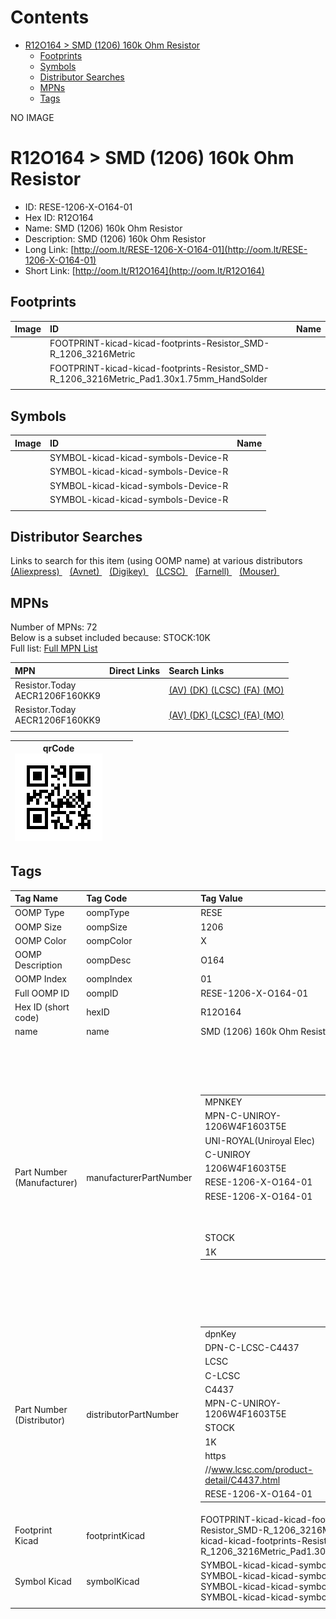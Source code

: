 



Contents
========

* [R12O164 > SMD (1206) 160k Ohm Resistor](#r12o164--smd-1206-160k-ohm-resistor)
	* [Footprints](#footprints)
	* [Symbols](#symbols)
	* [Distributor Searches](#distributor-searches)
	* [MPNs](#mpns)
	* [Tags](#tags)
  
NO IMAGE  
# R12O164 > SMD (1206) 160k Ohm Resistor

- ID: RESE-1206-X-O164-01
- Hex ID: R12O164
- Name: SMD (1206) 160k Ohm Resistor
- Description: SMD (1206) 160k Ohm Resistor
- Long Link: [http://oom.lt/RESE-1206-X-O164-01](http://oom.lt/RESE-1206-X-O164-01)
- Short Link: [http://oom.lt/R12O164](http://oom.lt/R12O164)

## Footprints
  

|Image|ID|Name|
| :--- | :--- | :--- |
||FOOTPRINT-kicad-kicad-footprints-Resistor_SMD-R_1206_3216Metric||
||FOOTPRINT-kicad-kicad-footprints-Resistor_SMD-R_1206_3216Metric_Pad1.30x1.75mm_HandSolder||
||||

## Symbols
  

|Image|ID|Name|
| :--- | :--- | :--- |
|![]()|SYMBOL-kicad-kicad-symbols-Device-R||
|![]()|SYMBOL-kicad-kicad-symbols-Device-R||
|![]()|SYMBOL-kicad-kicad-symbols-Device-R||
|![]()|SYMBOL-kicad-kicad-symbols-Device-R||
||||

## Distributor Searches
  
Links to search for this item (using OOMP name) at various distributors  
[(Aliexpress) ](https://www.aliexpress.com/wholesale?SearchText=1117SMD+1206+160k+Ohm+Resistor)&nbsp;&nbsp;&nbsp;[(Avnet) ](https://www.avnet.com/shop/us/search/SMD+1206+160k+Ohm+Resistor)&nbsp;&nbsp;&nbsp;[(Digikey) ](https://www.digikey.co.uk/en/products/result?s=SMD+1206+160k+Ohm+Resistor)&nbsp;&nbsp;&nbsp;[(LCSC) ](https://www.lcsc.com/search?q=SMD+1206+160k+Ohm+Resistor)&nbsp;&nbsp;&nbsp;[(Farnell) ](https://uk.farnell.com/search?st=SMD+1206+160k+Ohm+Resistor)&nbsp;&nbsp;&nbsp;[(Mouser) ](https://www.mouser.com/c/?q=SMD+1206+160k+Ohm+Resistor)&nbsp;&nbsp;&nbsp;
## MPNs
  
Number of MPNs: 72<br>Below is a subset included because: STOCK:10K <br>Full list: [Full MPN List](MPNLIST.md)  

|MPN|Direct Links|Search Links|
| :--- | :--- | :--- |
|Resistor.Today<br>AECR1206F160KK9||[(AV) ](https://www.avnet.com/shop/us/search/AECR1206F160KK9)[(DK) ](https://www.digikey.co.uk/products/en?keywords=AECR1206F160KK9)[(LCSC) ](https://www.lcsc.com/search?q=AECR1206F160KK9)[(FA) ](https://uk.farnell.com/search?st=AECR1206F160KK9)[(MO) ](https://www.mouser.com/c/?q=AECR1206F160KK9)|
|Resistor.Today<br>AECR1206F160KK9||[(AV) ](https://www.avnet.com/shop/us/search/AECR1206F160KK9)[(DK) ](https://www.digikey.co.uk/products/en?keywords=AECR1206F160KK9)[(LCSC) ](https://www.lcsc.com/search?q=AECR1206F160KK9)[(FA) ](https://uk.farnell.com/search?st=AECR1206F160KK9)[(MO) ](https://www.mouser.com/c/?q=AECR1206F160KK9)|
||||
  

|qrCode<br>[![](https://raw.githubusercontent.com/oomlout/oomlout_OOMP_parts_V2/main/RESE/1206/X/O164/01/qrCode_140.png)](https://github.com/oomlout/oomlout_OOMP_parts_V2/tree/main/RESE/1206/X/O164/01/qrCode.png)||||
| :---: | :---: | :---: | :---: |

## Tags
  

|Tag Name|Tag Code|Tag Value|
| :--- | :--- | :--- |
|OOMP Type|oompType|RESE|
|OOMP Size|oompSize|1206|
|OOMP Color|oompColor|X|
|OOMP Description|oompDesc|O164|
|OOMP Index|oompIndex|01|
|Full OOMP ID|oompID|RESE-1206-X-O164-01|
|Hex ID (short code)|hexID|R12O164|
|name|name|SMD (1206) 160k Ohm Resistor|
|Part Number (Manufacturer)|manufacturerPartNumber|<table><tr><td>MPNKEY</td></tr><tr><td> MPN-C-UNIROY-1206W4F1603T5E</td><td> MANUFACTURER</td></tr><tr><td> UNI-ROYAL(Uniroyal Elec)</td><td> MANUCODE</td></tr><tr><td> C-UNIROY</td><td> MPN</td></tr><tr><td> 1206W4F1603T5E</td><td> OOMPIDPARTIAL</td></tr><tr><td> RESE-1206-X-O164-01</td><td> OOMPID</td></tr><tr><td> RESE-1206-X-O164-01</td><td> LINK</td></tr><tr><td> </td><td> DESCRIPTION</td></tr><tr><td> </td><td> TAGS</td></tr><tr><td> STOCK</td></tr><tr><td>1K</td></tr></table></td><td> <table><tr><td>MPNKEY</td></tr><tr><td> MPN-C-LIZELE-CR1206F41603G</td><td> MANUFACTURER</td></tr><tr><td> LIZ Elec</td><td> MANUCODE</td></tr><tr><td> C-LIZELE</td><td> MPN</td></tr><tr><td> CR1206F41603G</td><td> OOMPIDPARTIAL</td></tr><tr><td> RESE-1206-X-O164-01</td><td> OOMPID</td></tr><tr><td> RESE-1206-X-O164-01</td><td> LINK</td></tr><tr><td> </td><td> DESCRIPTION</td></tr><tr><td> </td><td> TAGS</td></tr><tr><td> </td></tr></table></td><td> <table><tr><td>MPNKEY</td></tr><tr><td> MPN-C-RALEC-RTT061603FTP</td><td> MANUFACTURER</td></tr><tr><td> RALEC</td><td> MANUCODE</td></tr><tr><td> C-RALEC</td><td> MPN</td></tr><tr><td> RTT061603FTP</td><td> OOMPIDPARTIAL</td></tr><tr><td> RESE-1206-X-O164-01</td><td> OOMPID</td></tr><tr><td> RESE-1206-X-O164-01</td><td> LINK</td></tr><tr><td> </td><td> DESCRIPTION</td></tr><tr><td> </td><td> TAGS</td></tr><tr><td> </td></tr></table></td><td> <table><tr><td>MPNKEY</td></tr><tr><td> MPN-C-YAGEO-RC1206JR-07160KL</td><td> MANUFACTURER</td></tr><tr><td> YAGEO</td><td> MANUCODE</td></tr><tr><td> C-YAGEO</td><td> MPN</td></tr><tr><td> RC1206JR-07160KL</td><td> OOMPIDPARTIAL</td></tr><tr><td> RESE-1206-X-O164-01</td><td> OOMPID</td></tr><tr><td> RESE-1206-X-O164-01</td><td> LINK</td></tr><tr><td> </td><td> DESCRIPTION</td></tr><tr><td> </td><td> TAGS</td></tr><tr><td> STOCK</td></tr><tr><td>1K</td></tr></table></td><td> <table><tr><td>MPNKEY</td></tr><tr><td> MPN-C-TAITEC-RM12FTN1603</td><td> MANUFACTURER</td></tr><tr><td> TA-I Tech</td><td> MANUCODE</td></tr><tr><td> C-TAITEC</td><td> MPN</td></tr><tr><td> RM12FTN1603</td><td> OOMPIDPARTIAL</td></tr><tr><td> RESE-1206-X-O164-01</td><td> OOMPID</td></tr><tr><td> RESE-1206-X-O164-01</td><td> LINK</td></tr><tr><td> </td><td> DESCRIPTION</td></tr><tr><td> </td><td> TAGS</td></tr><tr><td> </td></tr></table></td><td> <table><tr><td>MPNKEY</td></tr><tr><td> MPN-C-BOURNS-CR1206-FX-1603ELF</td><td> MANUFACTURER</td></tr><tr><td> BOURNS</td><td> MANUCODE</td></tr><tr><td> C-BOURNS</td><td> MPN</td></tr><tr><td> CR1206-FX-1603ELF</td><td> OOMPIDPARTIAL</td></tr><tr><td> RESE-1206-X-O164-01</td><td> OOMPID</td></tr><tr><td> RESE-1206-X-O164-01</td><td> LINK</td></tr><tr><td> </td><td> DESCRIPTION</td></tr><tr><td> </td><td> TAGS</td></tr><tr><td> </td></tr></table></td><td> <table><tr><td>MPNKEY</td></tr><tr><td> MPN-C-YAGEO-AC1206FR-07160KL</td><td> MANUFACTURER</td></tr><tr><td> YAGEO</td><td> MANUCODE</td></tr><tr><td> C-YAGEO</td><td> MPN</td></tr><tr><td> AC1206FR-07160KL</td><td> OOMPIDPARTIAL</td></tr><tr><td> RESE-1206-X-O164-01</td><td> OOMPID</td></tr><tr><td> RESE-1206-X-O164-01</td><td> LINK</td></tr><tr><td> </td><td> DESCRIPTION</td></tr><tr><td> </td><td> TAGS</td></tr><tr><td> </td></tr></table></td><td> <table><tr><td>MPNKEY</td></tr><tr><td> MPN-C-YAGEO-AC1206JR-07160KL</td><td> MANUFACTURER</td></tr><tr><td> YAGEO</td><td> MANUCODE</td></tr><tr><td> C-YAGEO</td><td> MPN</td></tr><tr><td> AC1206JR-07160KL</td><td> OOMPIDPARTIAL</td></tr><tr><td> RESE-1206-X-O164-01</td><td> OOMPID</td></tr><tr><td> RESE-1206-X-O164-01</td><td> LINK</td></tr><tr><td> </td><td> DESCRIPTION</td></tr><tr><td> </td><td> TAGS</td></tr><tr><td> STOCK</td></tr><tr><td>1K</td></tr></table></td><td> <table><tr><td>MPNKEY</td></tr><tr><td> MPN-C-YAGEO-RC1206FR-07160KL</td><td> MANUFACTURER</td></tr><tr><td> YAGEO</td><td> MANUCODE</td></tr><tr><td> C-YAGEO</td><td> MPN</td></tr><tr><td> RC1206FR-07160KL</td><td> OOMPIDPARTIAL</td></tr><tr><td> RESE-1206-X-O164-01</td><td> OOMPID</td></tr><tr><td> RESE-1206-X-O164-01</td><td> LINK</td></tr><tr><td> </td><td> DESCRIPTION</td></tr><tr><td> </td><td> TAGS</td></tr><tr><td> STOCK</td></tr><tr><td>1K</td></tr></table></td><td> <table><tr><td>MPNKEY</td></tr><tr><td> MPN-C-TYOHM-RMC1206160K1%N</td><td> MANUFACTURER</td></tr><tr><td> TyoHM</td><td> MANUCODE</td></tr><tr><td> C-TYOHM</td><td> MPN</td></tr><tr><td> RMC1206160K1%N</td><td> OOMPIDPARTIAL</td></tr><tr><td> RESE-1206-X-O164-01</td><td> OOMPID</td></tr><tr><td> RESE-1206-X-O164-01</td><td> LINK</td></tr><tr><td> </td><td> DESCRIPTION</td></tr><tr><td> </td><td> TAGS</td></tr><tr><td> STOCK</td></tr><tr><td>1K</td></tr></table></td><td> <table><tr><td>MPNKEY</td></tr><tr><td> MPN-C-RALEC-RTT06164JTP</td><td> MANUFACTURER</td></tr><tr><td> RALEC</td><td> MANUCODE</td></tr><tr><td> C-RALEC</td><td> MPN</td></tr><tr><td> RTT06164JTP</td><td> OOMPIDPARTIAL</td></tr><tr><td> RESE-1206-X-O164-01</td><td> OOMPID</td></tr><tr><td> RESE-1206-X-O164-01</td><td> LINK</td></tr><tr><td> </td><td> DESCRIPTION</td></tr><tr><td> </td><td> TAGS</td></tr><tr><td> STOCK</td></tr><tr><td>1K</td></tr></table></td><td> <table><tr><td>MPNKEY</td></tr><tr><td> MPN-C-FHGUAN-RS-06K164JT</td><td> MANUFACTURER</td></tr><tr><td> FH (Guangdong Fenghua Advanced Tech)</td><td> MANUCODE</td></tr><tr><td> C-FHGUAN</td><td> MPN</td></tr><tr><td> RS-06K164JT</td><td> OOMPIDPARTIAL</td></tr><tr><td> RESE-1206-X-O164-01</td><td> OOMPID</td></tr><tr><td> RESE-1206-X-O164-01</td><td> LINK</td></tr><tr><td> </td><td> DESCRIPTION</td></tr><tr><td> </td><td> TAGS</td></tr><tr><td> </td></tr></table></td><td> <table><tr><td>MPNKEY</td></tr><tr><td> MPN-C-FHGUAN-RS-06K1603FT</td><td> MANUFACTURER</td></tr><tr><td> FH (Guangdong Fenghua Advanced Tech)</td><td> MANUCODE</td></tr><tr><td> C-FHGUAN</td><td> MPN</td></tr><tr><td> RS-06K1603FT</td><td> OOMPIDPARTIAL</td></tr><tr><td> RESE-1206-X-O164-01</td><td> OOMPID</td></tr><tr><td> RESE-1206-X-O164-01</td><td> LINK</td></tr><tr><td> </td><td> DESCRIPTION</td></tr><tr><td> </td><td> TAGS</td></tr><tr><td> </td></tr></table></td><td> <table><tr><td>MPNKEY</td></tr><tr><td> MPN-C-WALSIN-WR12X1603FTL</td><td> MANUFACTURER</td></tr><tr><td> Walsin Tech Corp</td><td> MANUCODE</td></tr><tr><td> C-WALSIN</td><td> MPN</td></tr><tr><td> WR12X1603FTL</td><td> OOMPIDPARTIAL</td></tr><tr><td> RESE-1206-X-O164-01</td><td> OOMPID</td></tr><tr><td> RESE-1206-X-O164-01</td><td> LINK</td></tr><tr><td> </td><td> DESCRIPTION</td></tr><tr><td> </td><td> TAGS</td></tr><tr><td> STOCK</td></tr><tr><td>1K</td></tr></table></td><td> <table><tr><td>MPNKEY</td></tr><tr><td> MPN-C-WALSIN-WR12X164JTL</td><td> MANUFACTURER</td></tr><tr><td> Walsin Tech Corp</td><td> MANUCODE</td></tr><tr><td> C-WALSIN</td><td> MPN</td></tr><tr><td> WR12X164JTL</td><td> OOMPIDPARTIAL</td></tr><tr><td> RESE-1206-X-O164-01</td><td> OOMPID</td></tr><tr><td> RESE-1206-X-O164-01</td><td> LINK</td></tr><tr><td> </td><td> DESCRIPTION</td></tr><tr><td> </td><td> TAGS</td></tr><tr><td> STOCK</td></tr><tr><td>1K</td></tr></table></td><td> <table><tr><td>MPNKEY</td></tr><tr><td> MPN-C-RESIST-AECR1206F160KK9</td><td> MANUFACTURER</td></tr><tr><td> Resistor.Today</td><td> MANUCODE</td></tr><tr><td> C-RESIST</td><td> MPN</td></tr><tr><td> AECR1206F160KK9</td><td> OOMPIDPARTIAL</td></tr><tr><td> RESE-1206-X-O164-01</td><td> OOMPID</td></tr><tr><td> RESE-1206-X-O164-01</td><td> LINK</td></tr><tr><td> </td><td> DESCRIPTION</td></tr><tr><td> </td><td> TAGS</td></tr><tr><td> STOCK</td></tr><tr><td>10K</td></tr></table></td><td> <table><tr><td>MPNKEY</td></tr><tr><td> MPN-C-UNIROY-1206W4J0164T5E</td><td> MANUFACTURER</td></tr><tr><td> UNI-ROYAL(Uniroyal Elec)</td><td> MANUCODE</td></tr><tr><td> C-UNIROY</td><td> MPN</td></tr><tr><td> 1206W4J0164T5E</td><td> OOMPIDPARTIAL</td></tr><tr><td> RESE-1206-X-O164-01</td><td> OOMPID</td></tr><tr><td> RESE-1206-X-O164-01</td><td> LINK</td></tr><tr><td> </td><td> DESCRIPTION</td></tr><tr><td> </td><td> TAGS</td></tr><tr><td> STOCK</td></tr><tr><td>1K</td></tr></table></td><td> <table><tr><td>MPNKEY</td></tr><tr><td> MPN-C-EVEROH-CR1206J160KP05</td><td> MANUFACTURER</td></tr><tr><td> Ever Ohms Tech</td><td> MANUCODE</td></tr><tr><td> C-EVEROH</td><td> MPN</td></tr><tr><td> CR1206J160KP05</td><td> OOMPIDPARTIAL</td></tr><tr><td> RESE-1206-X-O164-01</td><td> OOMPID</td></tr><tr><td> RESE-1206-X-O164-01</td><td> LINK</td></tr><tr><td> </td><td> DESCRIPTION</td></tr><tr><td> </td><td> TAGS</td></tr><tr><td> STOCK</td></tr><tr><td>1K</td></tr></table></td><td> <table><tr><td>MPNKEY</td></tr><tr><td> MPN-C-TAITEC-RM12JTN164</td><td> MANUFACTURER</td></tr><tr><td> TA-I Tech</td><td> MANUCODE</td></tr><tr><td> C-TAITEC</td><td> MPN</td></tr><tr><td> RM12JTN164</td><td> OOMPIDPARTIAL</td></tr><tr><td> RESE-1206-X-O164-01</td><td> OOMPID</td></tr><tr><td> RESE-1206-X-O164-01</td><td> LINK</td></tr><tr><td> </td><td> DESCRIPTION</td></tr><tr><td> </td><td> TAGS</td></tr><tr><td> STOCK</td></tr><tr><td>1K</td></tr></table></td><td> <table><tr><td>MPNKEY</td></tr><tr><td> MPN-C-EVEROH-CR1206J160KP05Z</td><td> MANUFACTURER</td></tr><tr><td> Ever Ohms Tech</td><td> MANUCODE</td></tr><tr><td> C-EVEROH</td><td> MPN</td></tr><tr><td> CR1206J160KP05Z</td><td> OOMPIDPARTIAL</td></tr><tr><td> RESE-1206-X-O164-01</td><td> OOMPID</td></tr><tr><td> RESE-1206-X-O164-01</td><td> LINK</td></tr><tr><td> </td><td> DESCRIPTION</td></tr><tr><td> </td><td> TAGS</td></tr><tr><td> STOCK</td></tr><tr><td>1K</td></tr></table></td><td> <table><tr><td>MPNKEY</td></tr><tr><td> MPN-C-UNIROY-CQ06W4F1603T5E</td><td> MANUFACTURER</td></tr><tr><td> UNI-ROYAL(Uniroyal Elec)</td><td> MANUCODE</td></tr><tr><td> C-UNIROY</td><td> MPN</td></tr><tr><td> CQ06W4F1603T5E</td><td> OOMPIDPARTIAL</td></tr><tr><td> RESE-1206-X-O164-01</td><td> OOMPID</td></tr><tr><td> RESE-1206-X-O164-01</td><td> LINK</td></tr><tr><td> </td><td> DESCRIPTION</td></tr><tr><td> </td><td> TAGS</td></tr><tr><td> </td></tr></table></td><td> <table><tr><td>MPNKEY</td></tr><tr><td> MPN-C-VISHAY-TNPW1206160KBETY</td><td> MANUFACTURER</td></tr><tr><td> Vishay Intertech</td><td> MANUCODE</td></tr><tr><td> C-VISHAY</td><td> MPN</td></tr><tr><td> TNPW1206160KBETY</td><td> OOMPIDPARTIAL</td></tr><tr><td> RESE-1206-X-O164-01</td><td> OOMPID</td></tr><tr><td> RESE-1206-X-O164-01</td><td> LINK</td></tr><tr><td> </td><td> DESCRIPTION</td></tr><tr><td> </td><td> TAGS</td></tr><tr><td> </td></tr></table></td><td> <table><tr><td>MPNKEY</td></tr><tr><td> MPN-C-SUSUMU-RGV3216P-1603-B-T1</td><td> MANUFACTURER</td></tr><tr><td> SUSUMU</td><td> MANUCODE</td></tr><tr><td> C-SUSUMU</td><td> MPN</td></tr><tr><td> RGV3216P-1603-B-T1</td><td> OOMPIDPARTIAL</td></tr><tr><td> RESE-1206-X-O164-01</td><td> OOMPID</td></tr><tr><td> RESE-1206-X-O164-01</td><td> LINK</td></tr><tr><td> </td><td> DESCRIPTION</td></tr><tr><td> </td><td> TAGS</td></tr><tr><td> </td></tr></table></td><td> <table><tr><td>MPNKEY</td></tr><tr><td> MPN-C-VISHAY-TNPW1206160KBEEA</td><td> MANUFACTURER</td></tr><tr><td> Vishay Intertech</td><td> MANUCODE</td></tr><tr><td> C-VISHAY</td><td> MPN</td></tr><tr><td> TNPW1206160KBEEA</td><td> OOMPIDPARTIAL</td></tr><tr><td> RESE-1206-X-O164-01</td><td> OOMPID</td></tr><tr><td> RESE-1206-X-O164-01</td><td> LINK</td></tr><tr><td> </td><td> DESCRIPTION</td></tr><tr><td> </td><td> TAGS</td></tr><tr><td> </td></tr></table></td><td> <table><tr><td>MPNKEY</td></tr><tr><td> MPN-C-SUSUMU-RG3216N-1603-B-T5</td><td> MANUFACTURER</td></tr><tr><td> SUSUMU</td><td> MANUCODE</td></tr><tr><td> C-SUSUMU</td><td> MPN</td></tr><tr><td> RG3216N-1603-B-T5</td><td> OOMPIDPARTIAL</td></tr><tr><td> RESE-1206-X-O164-01</td><td> OOMPID</td></tr><tr><td> RESE-1206-X-O164-01</td><td> LINK</td></tr><tr><td> </td><td> DESCRIPTION</td></tr><tr><td> </td><td> TAGS</td></tr><tr><td> </td></tr></table></td><td> <table><tr><td>MPNKEY</td></tr><tr><td> MPN-C-VISHAY-TNPW1206160KBETA</td><td> MANUFACTURER</td></tr><tr><td> Vishay Intertech</td><td> MANUCODE</td></tr><tr><td> C-VISHAY</td><td> MPN</td></tr><tr><td> TNPW1206160KBETA</td><td> OOMPIDPARTIAL</td></tr><tr><td> RESE-1206-X-O164-01</td><td> OOMPID</td></tr><tr><td> RESE-1206-X-O164-01</td><td> LINK</td></tr><tr><td> </td><td> DESCRIPTION</td></tr><tr><td> </td><td> TAGS</td></tr><tr><td> </td></tr></table></td><td> <table><tr><td>MPNKEY</td></tr><tr><td> MPN-C-VISHAY-TNPV1206160KBEEN</td><td> MANUFACTURER</td></tr><tr><td> Vishay Intertech</td><td> MANUCODE</td></tr><tr><td> C-VISHAY</td><td> MPN</td></tr><tr><td> TNPV1206160KBEEN</td><td> OOMPIDPARTIAL</td></tr><tr><td> RESE-1206-X-O164-01</td><td> OOMPID</td></tr><tr><td> RESE-1206-X-O164-01</td><td> LINK</td></tr><tr><td> </td><td> DESCRIPTION</td></tr><tr><td> </td><td> TAGS</td></tr><tr><td> </td></tr></table></td><td> <table><tr><td>MPNKEY</td></tr><tr><td> MPN-C-PANASO-ERJ-8ENF1603V</td><td> MANUFACTURER</td></tr><tr><td> PANASONIC</td><td> MANUCODE</td></tr><tr><td> C-PANASO</td><td> MPN</td></tr><tr><td> ERJ-8ENF1603V</td><td> OOMPIDPARTIAL</td></tr><tr><td> RESE-1206-X-O164-01</td><td> OOMPID</td></tr><tr><td> RESE-1206-X-O164-01</td><td> LINK</td></tr><tr><td> </td><td> DESCRIPTION</td></tr><tr><td> </td><td> TAGS</td></tr><tr><td> </td></tr></table></td><td> <table><tr><td>MPNKEY</td></tr><tr><td> MPN-C-PANASO-ERJ-8GEYJ164V</td><td> MANUFACTURER</td></tr><tr><td> PANASONIC</td><td> MANUCODE</td></tr><tr><td> C-PANASO</td><td> MPN</td></tr><tr><td> ERJ-8GEYJ164V</td><td> OOMPIDPARTIAL</td></tr><tr><td> RESE-1206-X-O164-01</td><td> OOMPID</td></tr><tr><td> RESE-1206-X-O164-01</td><td> LINK</td></tr><tr><td> </td><td> DESCRIPTION</td></tr><tr><td> </td><td> TAGS</td></tr><tr><td> </td></tr></table></td><td> <table><tr><td>MPNKEY</td></tr><tr><td> MPN-C-PANASO-ERA-8AEB164V</td><td> MANUFACTURER</td></tr><tr><td> PANASONIC</td><td> MANUCODE</td></tr><tr><td> C-PANASO</td><td> MPN</td></tr><tr><td> ERA-8AEB164V</td><td> OOMPIDPARTIAL</td></tr><tr><td> RESE-1206-X-O164-01</td><td> OOMPID</td></tr><tr><td> RESE-1206-X-O164-01</td><td> LINK</td></tr><tr><td> </td><td> DESCRIPTION</td></tr><tr><td> </td><td> TAGS</td></tr><tr><td> </td></tr></table></td><td> <table><tr><td>MPNKEY</td></tr><tr><td> MPN-C-ROHMSE-KTR18EZPF1603</td><td> MANUFACTURER</td></tr><tr><td> ROHM Semicon</td><td> MANUCODE</td></tr><tr><td> C-ROHMSE</td><td> MPN</td></tr><tr><td> KTR18EZPF1603</td><td> OOMPIDPARTIAL</td></tr><tr><td> RESE-1206-X-O164-01</td><td> OOMPID</td></tr><tr><td> RESE-1206-X-O164-01</td><td> LINK</td></tr><tr><td> </td><td> DESCRIPTION</td></tr><tr><td> </td><td> TAGS</td></tr><tr><td> </td></tr></table></td><td> <table><tr><td>MPNKEY</td></tr><tr><td> MPN-C-PANASO-ERJ-P08J164V</td><td> MANUFACTURER</td></tr><tr><td> PANASONIC</td><td> MANUCODE</td></tr><tr><td> C-PANASO</td><td> MPN</td></tr><tr><td> ERJ-P08J164V</td><td> OOMPIDPARTIAL</td></tr><tr><td> RESE-1206-X-O164-01</td><td> OOMPID</td></tr><tr><td> RESE-1206-X-O164-01</td><td> LINK</td></tr><tr><td> </td><td> DESCRIPTION</td></tr><tr><td> </td><td> TAGS</td></tr><tr><td> </td></tr></table></td><td> <table><tr><td>MPNKEY</td></tr><tr><td> MPN-C-YAGEO-RT1206FRD07160KL</td><td> MANUFACTURER</td></tr><tr><td> YAGEO</td><td> MANUCODE</td></tr><tr><td> C-YAGEO</td><td> MPN</td></tr><tr><td> RT1206FRD07160KL</td><td> OOMPIDPARTIAL</td></tr><tr><td> RESE-1206-X-O164-01</td><td> OOMPID</td></tr><tr><td> RESE-1206-X-O164-01</td><td> LINK</td></tr><tr><td> </td><td> DESCRIPTION</td></tr><tr><td> </td><td> TAGS</td></tr><tr><td> </td></tr></table></td><td> <table><tr><td>MPNKEY</td></tr><tr><td> MPN-C-ROHMSE-KTR18EZPJ164</td><td> MANUFACTURER</td></tr><tr><td> ROHM Semicon</td><td> MANUCODE</td></tr><tr><td> C-ROHMSE</td><td> MPN</td></tr><tr><td> KTR18EZPJ164</td><td> OOMPIDPARTIAL</td></tr><tr><td> RESE-1206-X-O164-01</td><td> OOMPID</td></tr><tr><td> RESE-1206-X-O164-01</td><td> LINK</td></tr><tr><td> </td><td> DESCRIPTION</td></tr><tr><td> </td><td> TAGS</td></tr><tr><td> </td></tr></table></td><td> <table><tr><td>MPNKEY</td></tr><tr><td> MPN-C-ROHMSE-ESR18EZPF1603</td><td> MANUFACTURER</td></tr><tr><td> ROHM Semicon</td><td> MANUCODE</td></tr><tr><td> C-ROHMSE</td><td> MPN</td></tr><tr><td> ESR18EZPF1603</td><td> OOMPIDPARTIAL</td></tr><tr><td> RESE-1206-X-O164-01</td><td> OOMPID</td></tr><tr><td> RESE-1206-X-O164-01</td><td> LINK</td></tr><tr><td> </td><td> DESCRIPTION</td></tr><tr><td> </td><td> TAGS</td></tr><tr><td> </td></tr></table></td><td> <table><tr><td>MPNKEY</td></tr><tr><td> MPN-C-KOASPE-RK73H2BTTD1603F</td><td> MANUFACTURER</td></tr><tr><td> KOA Speer Elec</td><td> MANUCODE</td></tr><tr><td> C-KOASPE</td><td> MPN</td></tr><tr><td> RK73H2BTTD1603F</td><td> OOMPIDPARTIAL</td></tr><tr><td> RESE-1206-X-O164-01</td><td> OOMPID</td></tr><tr><td> RESE-1206-X-O164-01</td><td> LINK</td></tr><tr><td> </td><td> DESCRIPTION</td></tr><tr><td> </td><td> TAGS</td></tr><tr><td> </td></tr></table></td><td> <table><tr><td>MPNKEY</td></tr><tr><td> MPN-C-UNIROY-1206W4F1603T5E</td><td> MANUFACTURER</td></tr><tr><td> UNI-ROYAL(Uniroyal Elec)</td><td> MANUCODE</td></tr><tr><td> C-UNIROY</td><td> MPN</td></tr><tr><td> 1206W4F1603T5E</td><td> OOMPIDPARTIAL</td></tr><tr><td> RESE-1206-X-O164-01</td><td> OOMPID</td></tr><tr><td> RESE-1206-X-O164-01</td><td> LINK</td></tr><tr><td> </td><td> DESCRIPTION</td></tr><tr><td> </td><td> TAGS</td></tr><tr><td> STOCK</td></tr><tr><td>1K</td></tr></table></td><td> <table><tr><td>MPNKEY</td></tr><tr><td> MPN-C-LIZELE-CR1206F41603G</td><td> MANUFACTURER</td></tr><tr><td> LIZ Elec</td><td> MANUCODE</td></tr><tr><td> C-LIZELE</td><td> MPN</td></tr><tr><td> CR1206F41603G</td><td> OOMPIDPARTIAL</td></tr><tr><td> RESE-1206-X-O164-01</td><td> OOMPID</td></tr><tr><td> RESE-1206-X-O164-01</td><td> LINK</td></tr><tr><td> </td><td> DESCRIPTION</td></tr><tr><td> </td><td> TAGS</td></tr><tr><td> </td></tr></table></td><td> <table><tr><td>MPNKEY</td></tr><tr><td> MPN-C-RALEC-RTT061603FTP</td><td> MANUFACTURER</td></tr><tr><td> RALEC</td><td> MANUCODE</td></tr><tr><td> C-RALEC</td><td> MPN</td></tr><tr><td> RTT061603FTP</td><td> OOMPIDPARTIAL</td></tr><tr><td> RESE-1206-X-O164-01</td><td> OOMPID</td></tr><tr><td> RESE-1206-X-O164-01</td><td> LINK</td></tr><tr><td> </td><td> DESCRIPTION</td></tr><tr><td> </td><td> TAGS</td></tr><tr><td> </td></tr></table></td><td> <table><tr><td>MPNKEY</td></tr><tr><td> MPN-C-YAGEO-RC1206JR-07160KL</td><td> MANUFACTURER</td></tr><tr><td> YAGEO</td><td> MANUCODE</td></tr><tr><td> C-YAGEO</td><td> MPN</td></tr><tr><td> RC1206JR-07160KL</td><td> OOMPIDPARTIAL</td></tr><tr><td> RESE-1206-X-O164-01</td><td> OOMPID</td></tr><tr><td> RESE-1206-X-O164-01</td><td> LINK</td></tr><tr><td> </td><td> DESCRIPTION</td></tr><tr><td> </td><td> TAGS</td></tr><tr><td> STOCK</td></tr><tr><td>1K</td></tr></table></td><td> <table><tr><td>MPNKEY</td></tr><tr><td> MPN-C-TAITEC-RM12FTN1603</td><td> MANUFACTURER</td></tr><tr><td> TA-I Tech</td><td> MANUCODE</td></tr><tr><td> C-TAITEC</td><td> MPN</td></tr><tr><td> RM12FTN1603</td><td> OOMPIDPARTIAL</td></tr><tr><td> RESE-1206-X-O164-01</td><td> OOMPID</td></tr><tr><td> RESE-1206-X-O164-01</td><td> LINK</td></tr><tr><td> </td><td> DESCRIPTION</td></tr><tr><td> </td><td> TAGS</td></tr><tr><td> </td></tr></table></td><td> <table><tr><td>MPNKEY</td></tr><tr><td> MPN-C-BOURNS-CR1206-FX-1603ELF</td><td> MANUFACTURER</td></tr><tr><td> BOURNS</td><td> MANUCODE</td></tr><tr><td> C-BOURNS</td><td> MPN</td></tr><tr><td> CR1206-FX-1603ELF</td><td> OOMPIDPARTIAL</td></tr><tr><td> RESE-1206-X-O164-01</td><td> OOMPID</td></tr><tr><td> RESE-1206-X-O164-01</td><td> LINK</td></tr><tr><td> </td><td> DESCRIPTION</td></tr><tr><td> </td><td> TAGS</td></tr><tr><td> </td></tr></table></td><td> <table><tr><td>MPNKEY</td></tr><tr><td> MPN-C-YAGEO-AC1206FR-07160KL</td><td> MANUFACTURER</td></tr><tr><td> YAGEO</td><td> MANUCODE</td></tr><tr><td> C-YAGEO</td><td> MPN</td></tr><tr><td> AC1206FR-07160KL</td><td> OOMPIDPARTIAL</td></tr><tr><td> RESE-1206-X-O164-01</td><td> OOMPID</td></tr><tr><td> RESE-1206-X-O164-01</td><td> LINK</td></tr><tr><td> </td><td> DESCRIPTION</td></tr><tr><td> </td><td> TAGS</td></tr><tr><td> </td></tr></table></td><td> <table><tr><td>MPNKEY</td></tr><tr><td> MPN-C-YAGEO-AC1206JR-07160KL</td><td> MANUFACTURER</td></tr><tr><td> YAGEO</td><td> MANUCODE</td></tr><tr><td> C-YAGEO</td><td> MPN</td></tr><tr><td> AC1206JR-07160KL</td><td> OOMPIDPARTIAL</td></tr><tr><td> RESE-1206-X-O164-01</td><td> OOMPID</td></tr><tr><td> RESE-1206-X-O164-01</td><td> LINK</td></tr><tr><td> </td><td> DESCRIPTION</td></tr><tr><td> </td><td> TAGS</td></tr><tr><td> STOCK</td></tr><tr><td>1K</td></tr></table></td><td> <table><tr><td>MPNKEY</td></tr><tr><td> MPN-C-YAGEO-RC1206FR-07160KL</td><td> MANUFACTURER</td></tr><tr><td> YAGEO</td><td> MANUCODE</td></tr><tr><td> C-YAGEO</td><td> MPN</td></tr><tr><td> RC1206FR-07160KL</td><td> OOMPIDPARTIAL</td></tr><tr><td> RESE-1206-X-O164-01</td><td> OOMPID</td></tr><tr><td> RESE-1206-X-O164-01</td><td> LINK</td></tr><tr><td> </td><td> DESCRIPTION</td></tr><tr><td> </td><td> TAGS</td></tr><tr><td> STOCK</td></tr><tr><td>1K</td></tr></table></td><td> <table><tr><td>MPNKEY</td></tr><tr><td> MPN-C-TYOHM-RMC1206160K1%N</td><td> MANUFACTURER</td></tr><tr><td> TyoHM</td><td> MANUCODE</td></tr><tr><td> C-TYOHM</td><td> MPN</td></tr><tr><td> RMC1206160K1%N</td><td> OOMPIDPARTIAL</td></tr><tr><td> RESE-1206-X-O164-01</td><td> OOMPID</td></tr><tr><td> RESE-1206-X-O164-01</td><td> LINK</td></tr><tr><td> </td><td> DESCRIPTION</td></tr><tr><td> </td><td> TAGS</td></tr><tr><td> STOCK</td></tr><tr><td>1K</td></tr></table></td><td> <table><tr><td>MPNKEY</td></tr><tr><td> MPN-C-RALEC-RTT06164JTP</td><td> MANUFACTURER</td></tr><tr><td> RALEC</td><td> MANUCODE</td></tr><tr><td> C-RALEC</td><td> MPN</td></tr><tr><td> RTT06164JTP</td><td> OOMPIDPARTIAL</td></tr><tr><td> RESE-1206-X-O164-01</td><td> OOMPID</td></tr><tr><td> RESE-1206-X-O164-01</td><td> LINK</td></tr><tr><td> </td><td> DESCRIPTION</td></tr><tr><td> </td><td> TAGS</td></tr><tr><td> STOCK</td></tr><tr><td>1K</td></tr></table></td><td> <table><tr><td>MPNKEY</td></tr><tr><td> MPN-C-FHGUAN-RS-06K164JT</td><td> MANUFACTURER</td></tr><tr><td> FH (Guangdong Fenghua Advanced Tech)</td><td> MANUCODE</td></tr><tr><td> C-FHGUAN</td><td> MPN</td></tr><tr><td> RS-06K164JT</td><td> OOMPIDPARTIAL</td></tr><tr><td> RESE-1206-X-O164-01</td><td> OOMPID</td></tr><tr><td> RESE-1206-X-O164-01</td><td> LINK</td></tr><tr><td> </td><td> DESCRIPTION</td></tr><tr><td> </td><td> TAGS</td></tr><tr><td> </td></tr></table></td><td> <table><tr><td>MPNKEY</td></tr><tr><td> MPN-C-FHGUAN-RS-06K1603FT</td><td> MANUFACTURER</td></tr><tr><td> FH (Guangdong Fenghua Advanced Tech)</td><td> MANUCODE</td></tr><tr><td> C-FHGUAN</td><td> MPN</td></tr><tr><td> RS-06K1603FT</td><td> OOMPIDPARTIAL</td></tr><tr><td> RESE-1206-X-O164-01</td><td> OOMPID</td></tr><tr><td> RESE-1206-X-O164-01</td><td> LINK</td></tr><tr><td> </td><td> DESCRIPTION</td></tr><tr><td> </td><td> TAGS</td></tr><tr><td> </td></tr></table></td><td> <table><tr><td>MPNKEY</td></tr><tr><td> MPN-C-WALSIN-WR12X1603FTL</td><td> MANUFACTURER</td></tr><tr><td> Walsin Tech Corp</td><td> MANUCODE</td></tr><tr><td> C-WALSIN</td><td> MPN</td></tr><tr><td> WR12X1603FTL</td><td> OOMPIDPARTIAL</td></tr><tr><td> RESE-1206-X-O164-01</td><td> OOMPID</td></tr><tr><td> RESE-1206-X-O164-01</td><td> LINK</td></tr><tr><td> </td><td> DESCRIPTION</td></tr><tr><td> </td><td> TAGS</td></tr><tr><td> STOCK</td></tr><tr><td>1K</td></tr></table></td><td> <table><tr><td>MPNKEY</td></tr><tr><td> MPN-C-WALSIN-WR12X164JTL</td><td> MANUFACTURER</td></tr><tr><td> Walsin Tech Corp</td><td> MANUCODE</td></tr><tr><td> C-WALSIN</td><td> MPN</td></tr><tr><td> WR12X164JTL</td><td> OOMPIDPARTIAL</td></tr><tr><td> RESE-1206-X-O164-01</td><td> OOMPID</td></tr><tr><td> RESE-1206-X-O164-01</td><td> LINK</td></tr><tr><td> </td><td> DESCRIPTION</td></tr><tr><td> </td><td> TAGS</td></tr><tr><td> STOCK</td></tr><tr><td>1K</td></tr></table></td><td> <table><tr><td>MPNKEY</td></tr><tr><td> MPN-C-RESIST-AECR1206F160KK9</td><td> MANUFACTURER</td></tr><tr><td> Resistor.Today</td><td> MANUCODE</td></tr><tr><td> C-RESIST</td><td> MPN</td></tr><tr><td> AECR1206F160KK9</td><td> OOMPIDPARTIAL</td></tr><tr><td> RESE-1206-X-O164-01</td><td> OOMPID</td></tr><tr><td> RESE-1206-X-O164-01</td><td> LINK</td></tr><tr><td> </td><td> DESCRIPTION</td></tr><tr><td> </td><td> TAGS</td></tr><tr><td> STOCK</td></tr><tr><td>10K</td></tr></table></td><td> <table><tr><td>MPNKEY</td></tr><tr><td> MPN-C-UNIROY-1206W4J0164T5E</td><td> MANUFACTURER</td></tr><tr><td> UNI-ROYAL(Uniroyal Elec)</td><td> MANUCODE</td></tr><tr><td> C-UNIROY</td><td> MPN</td></tr><tr><td> 1206W4J0164T5E</td><td> OOMPIDPARTIAL</td></tr><tr><td> RESE-1206-X-O164-01</td><td> OOMPID</td></tr><tr><td> RESE-1206-X-O164-01</td><td> LINK</td></tr><tr><td> </td><td> DESCRIPTION</td></tr><tr><td> </td><td> TAGS</td></tr><tr><td> STOCK</td></tr><tr><td>1K</td></tr></table></td><td> <table><tr><td>MPNKEY</td></tr><tr><td> MPN-C-EVEROH-CR1206J160KP05</td><td> MANUFACTURER</td></tr><tr><td> Ever Ohms Tech</td><td> MANUCODE</td></tr><tr><td> C-EVEROH</td><td> MPN</td></tr><tr><td> CR1206J160KP05</td><td> OOMPIDPARTIAL</td></tr><tr><td> RESE-1206-X-O164-01</td><td> OOMPID</td></tr><tr><td> RESE-1206-X-O164-01</td><td> LINK</td></tr><tr><td> </td><td> DESCRIPTION</td></tr><tr><td> </td><td> TAGS</td></tr><tr><td> STOCK</td></tr><tr><td>1K</td></tr></table></td><td> <table><tr><td>MPNKEY</td></tr><tr><td> MPN-C-TAITEC-RM12JTN164</td><td> MANUFACTURER</td></tr><tr><td> TA-I Tech</td><td> MANUCODE</td></tr><tr><td> C-TAITEC</td><td> MPN</td></tr><tr><td> RM12JTN164</td><td> OOMPIDPARTIAL</td></tr><tr><td> RESE-1206-X-O164-01</td><td> OOMPID</td></tr><tr><td> RESE-1206-X-O164-01</td><td> LINK</td></tr><tr><td> </td><td> DESCRIPTION</td></tr><tr><td> </td><td> TAGS</td></tr><tr><td> STOCK</td></tr><tr><td>1K</td></tr></table></td><td> <table><tr><td>MPNKEY</td></tr><tr><td> MPN-C-EVEROH-CR1206J160KP05Z</td><td> MANUFACTURER</td></tr><tr><td> Ever Ohms Tech</td><td> MANUCODE</td></tr><tr><td> C-EVEROH</td><td> MPN</td></tr><tr><td> CR1206J160KP05Z</td><td> OOMPIDPARTIAL</td></tr><tr><td> RESE-1206-X-O164-01</td><td> OOMPID</td></tr><tr><td> RESE-1206-X-O164-01</td><td> LINK</td></tr><tr><td> </td><td> DESCRIPTION</td></tr><tr><td> </td><td> TAGS</td></tr><tr><td> STOCK</td></tr><tr><td>1K</td></tr></table></td><td> <table><tr><td>MPNKEY</td></tr><tr><td> MPN-C-UNIROY-CQ06W4F1603T5E</td><td> MANUFACTURER</td></tr><tr><td> UNI-ROYAL(Uniroyal Elec)</td><td> MANUCODE</td></tr><tr><td> C-UNIROY</td><td> MPN</td></tr><tr><td> CQ06W4F1603T5E</td><td> OOMPIDPARTIAL</td></tr><tr><td> RESE-1206-X-O164-01</td><td> OOMPID</td></tr><tr><td> RESE-1206-X-O164-01</td><td> LINK</td></tr><tr><td> </td><td> DESCRIPTION</td></tr><tr><td> </td><td> TAGS</td></tr><tr><td> </td></tr></table></td><td> <table><tr><td>MPNKEY</td></tr><tr><td> MPN-C-VISHAY-TNPW1206160KBETY</td><td> MANUFACTURER</td></tr><tr><td> Vishay Intertech</td><td> MANUCODE</td></tr><tr><td> C-VISHAY</td><td> MPN</td></tr><tr><td> TNPW1206160KBETY</td><td> OOMPIDPARTIAL</td></tr><tr><td> RESE-1206-X-O164-01</td><td> OOMPID</td></tr><tr><td> RESE-1206-X-O164-01</td><td> LINK</td></tr><tr><td> </td><td> DESCRIPTION</td></tr><tr><td> </td><td> TAGS</td></tr><tr><td> </td></tr></table></td><td> <table><tr><td>MPNKEY</td></tr><tr><td> MPN-C-SUSUMU-RGV3216P-1603-B-T1</td><td> MANUFACTURER</td></tr><tr><td> SUSUMU</td><td> MANUCODE</td></tr><tr><td> C-SUSUMU</td><td> MPN</td></tr><tr><td> RGV3216P-1603-B-T1</td><td> OOMPIDPARTIAL</td></tr><tr><td> RESE-1206-X-O164-01</td><td> OOMPID</td></tr><tr><td> RESE-1206-X-O164-01</td><td> LINK</td></tr><tr><td> </td><td> DESCRIPTION</td></tr><tr><td> </td><td> TAGS</td></tr><tr><td> </td></tr></table></td><td> <table><tr><td>MPNKEY</td></tr><tr><td> MPN-C-VISHAY-TNPW1206160KBEEA</td><td> MANUFACTURER</td></tr><tr><td> Vishay Intertech</td><td> MANUCODE</td></tr><tr><td> C-VISHAY</td><td> MPN</td></tr><tr><td> TNPW1206160KBEEA</td><td> OOMPIDPARTIAL</td></tr><tr><td> RESE-1206-X-O164-01</td><td> OOMPID</td></tr><tr><td> RESE-1206-X-O164-01</td><td> LINK</td></tr><tr><td> </td><td> DESCRIPTION</td></tr><tr><td> </td><td> TAGS</td></tr><tr><td> </td></tr></table></td><td> <table><tr><td>MPNKEY</td></tr><tr><td> MPN-C-SUSUMU-RG3216N-1603-B-T5</td><td> MANUFACTURER</td></tr><tr><td> SUSUMU</td><td> MANUCODE</td></tr><tr><td> C-SUSUMU</td><td> MPN</td></tr><tr><td> RG3216N-1603-B-T5</td><td> OOMPIDPARTIAL</td></tr><tr><td> RESE-1206-X-O164-01</td><td> OOMPID</td></tr><tr><td> RESE-1206-X-O164-01</td><td> LINK</td></tr><tr><td> </td><td> DESCRIPTION</td></tr><tr><td> </td><td> TAGS</td></tr><tr><td> </td></tr></table></td><td> <table><tr><td>MPNKEY</td></tr><tr><td> MPN-C-VISHAY-TNPW1206160KBETA</td><td> MANUFACTURER</td></tr><tr><td> Vishay Intertech</td><td> MANUCODE</td></tr><tr><td> C-VISHAY</td><td> MPN</td></tr><tr><td> TNPW1206160KBETA</td><td> OOMPIDPARTIAL</td></tr><tr><td> RESE-1206-X-O164-01</td><td> OOMPID</td></tr><tr><td> RESE-1206-X-O164-01</td><td> LINK</td></tr><tr><td> </td><td> DESCRIPTION</td></tr><tr><td> </td><td> TAGS</td></tr><tr><td> </td></tr></table></td><td> <table><tr><td>MPNKEY</td></tr><tr><td> MPN-C-VISHAY-TNPV1206160KBEEN</td><td> MANUFACTURER</td></tr><tr><td> Vishay Intertech</td><td> MANUCODE</td></tr><tr><td> C-VISHAY</td><td> MPN</td></tr><tr><td> TNPV1206160KBEEN</td><td> OOMPIDPARTIAL</td></tr><tr><td> RESE-1206-X-O164-01</td><td> OOMPID</td></tr><tr><td> RESE-1206-X-O164-01</td><td> LINK</td></tr><tr><td> </td><td> DESCRIPTION</td></tr><tr><td> </td><td> TAGS</td></tr><tr><td> </td></tr></table></td><td> <table><tr><td>MPNKEY</td></tr><tr><td> MPN-C-PANASO-ERJ-8ENF1603V</td><td> MANUFACTURER</td></tr><tr><td> PANASONIC</td><td> MANUCODE</td></tr><tr><td> C-PANASO</td><td> MPN</td></tr><tr><td> ERJ-8ENF1603V</td><td> OOMPIDPARTIAL</td></tr><tr><td> RESE-1206-X-O164-01</td><td> OOMPID</td></tr><tr><td> RESE-1206-X-O164-01</td><td> LINK</td></tr><tr><td> </td><td> DESCRIPTION</td></tr><tr><td> </td><td> TAGS</td></tr><tr><td> </td></tr></table></td><td> <table><tr><td>MPNKEY</td></tr><tr><td> MPN-C-PANASO-ERJ-8GEYJ164V</td><td> MANUFACTURER</td></tr><tr><td> PANASONIC</td><td> MANUCODE</td></tr><tr><td> C-PANASO</td><td> MPN</td></tr><tr><td> ERJ-8GEYJ164V</td><td> OOMPIDPARTIAL</td></tr><tr><td> RESE-1206-X-O164-01</td><td> OOMPID</td></tr><tr><td> RESE-1206-X-O164-01</td><td> LINK</td></tr><tr><td> </td><td> DESCRIPTION</td></tr><tr><td> </td><td> TAGS</td></tr><tr><td> </td></tr></table></td><td> <table><tr><td>MPNKEY</td></tr><tr><td> MPN-C-PANASO-ERA-8AEB164V</td><td> MANUFACTURER</td></tr><tr><td> PANASONIC</td><td> MANUCODE</td></tr><tr><td> C-PANASO</td><td> MPN</td></tr><tr><td> ERA-8AEB164V</td><td> OOMPIDPARTIAL</td></tr><tr><td> RESE-1206-X-O164-01</td><td> OOMPID</td></tr><tr><td> RESE-1206-X-O164-01</td><td> LINK</td></tr><tr><td> </td><td> DESCRIPTION</td></tr><tr><td> </td><td> TAGS</td></tr><tr><td> </td></tr></table></td><td> <table><tr><td>MPNKEY</td></tr><tr><td> MPN-C-ROHMSE-KTR18EZPF1603</td><td> MANUFACTURER</td></tr><tr><td> ROHM Semicon</td><td> MANUCODE</td></tr><tr><td> C-ROHMSE</td><td> MPN</td></tr><tr><td> KTR18EZPF1603</td><td> OOMPIDPARTIAL</td></tr><tr><td> RESE-1206-X-O164-01</td><td> OOMPID</td></tr><tr><td> RESE-1206-X-O164-01</td><td> LINK</td></tr><tr><td> </td><td> DESCRIPTION</td></tr><tr><td> </td><td> TAGS</td></tr><tr><td> </td></tr></table></td><td> <table><tr><td>MPNKEY</td></tr><tr><td> MPN-C-PANASO-ERJ-P08J164V</td><td> MANUFACTURER</td></tr><tr><td> PANASONIC</td><td> MANUCODE</td></tr><tr><td> C-PANASO</td><td> MPN</td></tr><tr><td> ERJ-P08J164V</td><td> OOMPIDPARTIAL</td></tr><tr><td> RESE-1206-X-O164-01</td><td> OOMPID</td></tr><tr><td> RESE-1206-X-O164-01</td><td> LINK</td></tr><tr><td> </td><td> DESCRIPTION</td></tr><tr><td> </td><td> TAGS</td></tr><tr><td> </td></tr></table></td><td> <table><tr><td>MPNKEY</td></tr><tr><td> MPN-C-YAGEO-RT1206FRD07160KL</td><td> MANUFACTURER</td></tr><tr><td> YAGEO</td><td> MANUCODE</td></tr><tr><td> C-YAGEO</td><td> MPN</td></tr><tr><td> RT1206FRD07160KL</td><td> OOMPIDPARTIAL</td></tr><tr><td> RESE-1206-X-O164-01</td><td> OOMPID</td></tr><tr><td> RESE-1206-X-O164-01</td><td> LINK</td></tr><tr><td> </td><td> DESCRIPTION</td></tr><tr><td> </td><td> TAGS</td></tr><tr><td> </td></tr></table></td><td> <table><tr><td>MPNKEY</td></tr><tr><td> MPN-C-ROHMSE-KTR18EZPJ164</td><td> MANUFACTURER</td></tr><tr><td> ROHM Semicon</td><td> MANUCODE</td></tr><tr><td> C-ROHMSE</td><td> MPN</td></tr><tr><td> KTR18EZPJ164</td><td> OOMPIDPARTIAL</td></tr><tr><td> RESE-1206-X-O164-01</td><td> OOMPID</td></tr><tr><td> RESE-1206-X-O164-01</td><td> LINK</td></tr><tr><td> </td><td> DESCRIPTION</td></tr><tr><td> </td><td> TAGS</td></tr><tr><td> </td></tr></table></td><td> <table><tr><td>MPNKEY</td></tr><tr><td> MPN-C-ROHMSE-ESR18EZPF1603</td><td> MANUFACTURER</td></tr><tr><td> ROHM Semicon</td><td> MANUCODE</td></tr><tr><td> C-ROHMSE</td><td> MPN</td></tr><tr><td> ESR18EZPF1603</td><td> OOMPIDPARTIAL</td></tr><tr><td> RESE-1206-X-O164-01</td><td> OOMPID</td></tr><tr><td> RESE-1206-X-O164-01</td><td> LINK</td></tr><tr><td> </td><td> DESCRIPTION</td></tr><tr><td> </td><td> TAGS</td></tr><tr><td> </td></tr></table></td><td> <table><tr><td>MPNKEY</td></tr><tr><td> MPN-C-KOASPE-RK73H2BTTD1603F</td><td> MANUFACTURER</td></tr><tr><td> KOA Speer Elec</td><td> MANUCODE</td></tr><tr><td> C-KOASPE</td><td> MPN</td></tr><tr><td> RK73H2BTTD1603F</td><td> OOMPIDPARTIAL</td></tr><tr><td> RESE-1206-X-O164-01</td><td> OOMPID</td></tr><tr><td> RESE-1206-X-O164-01</td><td> LINK</td></tr><tr><td> </td><td> DESCRIPTION</td></tr><tr><td> </td><td> TAGS</td></tr><tr><td> </td></tr></table>|
|Part Number (Distributor)|distributorPartNumber|<table><tr><td>dpnKey</td></tr><tr><td> DPN-C-LCSC-C4437</td><td> DISTRIBUTOR</td></tr><tr><td> LCSC</td><td> DISTRCODE</td></tr><tr><td> C-LCSC</td><td> DPN</td></tr><tr><td> C4437</td><td> MPN</td></tr><tr><td> MPN-C-UNIROY-1206W4F1603T5E</td><td> TAGS</td></tr><tr><td> STOCK</td></tr><tr><td>1K</td><td> LINK</td></tr><tr><td> https</td></tr><tr><td>//www.lcsc.com/product-detail/C4437.html</td><td> OOMPID</td></tr><tr><td> RESE-1206-X-O164-01</td></tr></table></td><td> <table><tr><td>dpnKey</td></tr><tr><td> DPN-C-LCSC-C102102</td><td> DISTRIBUTOR</td></tr><tr><td> LCSC</td><td> DISTRCODE</td></tr><tr><td> C-LCSC</td><td> DPN</td></tr><tr><td> C102102</td><td> MPN</td></tr><tr><td> MPN-C-LIZELE-CR1206F41603G</td><td> TAGS</td></tr><tr><td> </td><td> LINK</td></tr><tr><td> https</td></tr><tr><td>//www.lcsc.com/product-detail/C102102.html</td><td> OOMPID</td></tr><tr><td> RESE-1206-X-O164-01</td></tr></table></td><td> <table><tr><td>dpnKey</td></tr><tr><td> DPN-C-LCSC-C104652</td><td> DISTRIBUTOR</td></tr><tr><td> LCSC</td><td> DISTRCODE</td></tr><tr><td> C-LCSC</td><td> DPN</td></tr><tr><td> C104652</td><td> MPN</td></tr><tr><td> MPN-C-RALEC-RTT061603FTP</td><td> TAGS</td></tr><tr><td> </td><td> LINK</td></tr><tr><td> https</td></tr><tr><td>//www.lcsc.com/product-detail/C104652.html</td><td> OOMPID</td></tr><tr><td> RESE-1206-X-O164-01</td></tr></table></td><td> <table><tr><td>dpnKey</td></tr><tr><td> DPN-C-LCSC-C137197</td><td> DISTRIBUTOR</td></tr><tr><td> LCSC</td><td> DISTRCODE</td></tr><tr><td> C-LCSC</td><td> DPN</td></tr><tr><td> C137197</td><td> MPN</td></tr><tr><td> MPN-C-YAGEO-RC1206JR-07160KL</td><td> TAGS</td></tr><tr><td> STOCK</td></tr><tr><td>1K</td><td> LINK</td></tr><tr><td> https</td></tr><tr><td>//www.lcsc.com/product-detail/C137197.html</td><td> OOMPID</td></tr><tr><td> RESE-1206-X-O164-01</td></tr></table></td><td> <table><tr><td>dpnKey</td></tr><tr><td> DPN-C-LCSC-C188081</td><td> DISTRIBUTOR</td></tr><tr><td> LCSC</td><td> DISTRCODE</td></tr><tr><td> C-LCSC</td><td> DPN</td></tr><tr><td> C188081</td><td> MPN</td></tr><tr><td> MPN-C-TAITEC-RM12FTN1603</td><td> TAGS</td></tr><tr><td> </td><td> LINK</td></tr><tr><td> https</td></tr><tr><td>//www.lcsc.com/product-detail/C188081.html</td><td> OOMPID</td></tr><tr><td> RESE-1206-X-O164-01</td></tr></table></td><td> <table><tr><td>dpnKey</td></tr><tr><td> DPN-C-LCSC-C204681</td><td> DISTRIBUTOR</td></tr><tr><td> LCSC</td><td> DISTRCODE</td></tr><tr><td> C-LCSC</td><td> DPN</td></tr><tr><td> C204681</td><td> MPN</td></tr><tr><td> MPN-C-BOURNS-CR1206-FX-1603ELF</td><td> TAGS</td></tr><tr><td> </td><td> LINK</td></tr><tr><td> https</td></tr><tr><td>//www.lcsc.com/product-detail/C204681.html</td><td> OOMPID</td></tr><tr><td> RESE-1206-X-O164-01</td></tr></table></td><td> <table><tr><td>dpnKey</td></tr><tr><td> DPN-C-LCSC-C229336</td><td> DISTRIBUTOR</td></tr><tr><td> LCSC</td><td> DISTRCODE</td></tr><tr><td> C-LCSC</td><td> DPN</td></tr><tr><td> C229336</td><td> MPN</td></tr><tr><td> MPN-C-YAGEO-AC1206FR-07160KL</td><td> TAGS</td></tr><tr><td> </td><td> LINK</td></tr><tr><td> https</td></tr><tr><td>//www.lcsc.com/product-detail/C229336.html</td><td> OOMPID</td></tr><tr><td> RESE-1206-X-O164-01</td></tr></table></td><td> <table><tr><td>dpnKey</td></tr><tr><td> DPN-C-LCSC-C229883</td><td> DISTRIBUTOR</td></tr><tr><td> LCSC</td><td> DISTRCODE</td></tr><tr><td> C-LCSC</td><td> DPN</td></tr><tr><td> C229883</td><td> MPN</td></tr><tr><td> MPN-C-YAGEO-AC1206JR-07160KL</td><td> TAGS</td></tr><tr><td> STOCK</td></tr><tr><td>1K</td><td> LINK</td></tr><tr><td> https</td></tr><tr><td>//www.lcsc.com/product-detail/C229883.html</td><td> OOMPID</td></tr><tr><td> RESE-1206-X-O164-01</td></tr></table></td><td> <table><tr><td>dpnKey</td></tr><tr><td> DPN-C-LCSC-C246046</td><td> DISTRIBUTOR</td></tr><tr><td> LCSC</td><td> DISTRCODE</td></tr><tr><td> C-LCSC</td><td> DPN</td></tr><tr><td> C246046</td><td> MPN</td></tr><tr><td> MPN-C-YAGEO-RC1206FR-07160KL</td><td> TAGS</td></tr><tr><td> STOCK</td></tr><tr><td>1K</td><td> LINK</td></tr><tr><td> https</td></tr><tr><td>//www.lcsc.com/product-detail/C246046.html</td><td> OOMPID</td></tr><tr><td> RESE-1206-X-O164-01</td></tr></table></td><td> <table><tr><td>dpnKey</td></tr><tr><td> DPN-C-LCSC-C269889</td><td> DISTRIBUTOR</td></tr><tr><td> LCSC</td><td> DISTRCODE</td></tr><tr><td> C-LCSC</td><td> DPN</td></tr><tr><td> C269889</td><td> MPN</td></tr><tr><td> MPN-C-TYOHM-RMC1206160K1%N</td><td> TAGS</td></tr><tr><td> STOCK</td></tr><tr><td>1K</td><td> LINK</td></tr><tr><td> https</td></tr><tr><td>//www.lcsc.com/product-detail/C269889.html</td><td> OOMPID</td></tr><tr><td> RESE-1206-X-O164-01</td></tr></table></td><td> <table><tr><td>dpnKey</td></tr><tr><td> DPN-C-LCSC-C305040</td><td> DISTRIBUTOR</td></tr><tr><td> LCSC</td><td> DISTRCODE</td></tr><tr><td> C-LCSC</td><td> DPN</td></tr><tr><td> C305040</td><td> MPN</td></tr><tr><td> MPN-C-RALEC-RTT06164JTP</td><td> TAGS</td></tr><tr><td> STOCK</td></tr><tr><td>1K</td><td> LINK</td></tr><tr><td> https</td></tr><tr><td>//www.lcsc.com/product-detail/C305040.html</td><td> OOMPID</td></tr><tr><td> RESE-1206-X-O164-01</td></tr></table></td><td> <table><tr><td>dpnKey</td></tr><tr><td> DPN-C-LCSC-C310369</td><td> DISTRIBUTOR</td></tr><tr><td> LCSC</td><td> DISTRCODE</td></tr><tr><td> C-LCSC</td><td> DPN</td></tr><tr><td> C310369</td><td> MPN</td></tr><tr><td> MPN-C-FHGUAN-RS-06K164JT</td><td> TAGS</td></tr><tr><td> </td><td> LINK</td></tr><tr><td> https</td></tr><tr><td>//www.lcsc.com/product-detail/C310369.html</td><td> OOMPID</td></tr><tr><td> RESE-1206-X-O164-01</td></tr></table></td><td> <table><tr><td>dpnKey</td></tr><tr><td> DPN-C-LCSC-C322881</td><td> DISTRIBUTOR</td></tr><tr><td> LCSC</td><td> DISTRCODE</td></tr><tr><td> C-LCSC</td><td> DPN</td></tr><tr><td> C322881</td><td> MPN</td></tr><tr><td> MPN-C-FHGUAN-RS-06K1603FT</td><td> TAGS</td></tr><tr><td> </td><td> LINK</td></tr><tr><td> https</td></tr><tr><td>//www.lcsc.com/product-detail/C322881.html</td><td> OOMPID</td></tr><tr><td> RESE-1206-X-O164-01</td></tr></table></td><td> <table><tr><td>dpnKey</td></tr><tr><td> DPN-C-LCSC-C334991</td><td> DISTRIBUTOR</td></tr><tr><td> LCSC</td><td> DISTRCODE</td></tr><tr><td> C-LCSC</td><td> DPN</td></tr><tr><td> C334991</td><td> MPN</td></tr><tr><td> MPN-C-WALSIN-WR12X1603FTL</td><td> TAGS</td></tr><tr><td> STOCK</td></tr><tr><td>1K</td><td> LINK</td></tr><tr><td> https</td></tr><tr><td>//www.lcsc.com/product-detail/C334991.html</td><td> OOMPID</td></tr><tr><td> RESE-1206-X-O164-01</td></tr></table></td><td> <table><tr><td>dpnKey</td></tr><tr><td> DPN-C-LCSC-C335005</td><td> DISTRIBUTOR</td></tr><tr><td> LCSC</td><td> DISTRCODE</td></tr><tr><td> C-LCSC</td><td> DPN</td></tr><tr><td> C335005</td><td> MPN</td></tr><tr><td> MPN-C-WALSIN-WR12X164JTL</td><td> TAGS</td></tr><tr><td> STOCK</td></tr><tr><td>1K</td><td> LINK</td></tr><tr><td> https</td></tr><tr><td>//www.lcsc.com/product-detail/C335005.html</td><td> OOMPID</td></tr><tr><td> RESE-1206-X-O164-01</td></tr></table></td><td> <table><tr><td>dpnKey</td></tr><tr><td> DPN-C-LCSC-C352144</td><td> DISTRIBUTOR</td></tr><tr><td> LCSC</td><td> DISTRCODE</td></tr><tr><td> C-LCSC</td><td> DPN</td></tr><tr><td> C352144</td><td> MPN</td></tr><tr><td> MPN-C-RESIST-AECR1206F160KK9</td><td> TAGS</td></tr><tr><td> STOCK</td></tr><tr><td>10K</td><td> LINK</td></tr><tr><td> https</td></tr><tr><td>//www.lcsc.com/product-detail/C352144.html</td><td> OOMPID</td></tr><tr><td> RESE-1206-X-O164-01</td></tr></table></td><td> <table><tr><td>dpnKey</td></tr><tr><td> DPN-C-LCSC-C407238</td><td> DISTRIBUTOR</td></tr><tr><td> LCSC</td><td> DISTRCODE</td></tr><tr><td> C-LCSC</td><td> DPN</td></tr><tr><td> C407238</td><td> MPN</td></tr><tr><td> MPN-C-UNIROY-1206W4J0164T5E</td><td> TAGS</td></tr><tr><td> STOCK</td></tr><tr><td>1K</td><td> LINK</td></tr><tr><td> https</td></tr><tr><td>//www.lcsc.com/product-detail/C407238.html</td><td> OOMPID</td></tr><tr><td> RESE-1206-X-O164-01</td></tr></table></td><td> <table><tr><td>dpnKey</td></tr><tr><td> DPN-C-LCSC-C429065</td><td> DISTRIBUTOR</td></tr><tr><td> LCSC</td><td> DISTRCODE</td></tr><tr><td> C-LCSC</td><td> DPN</td></tr><tr><td> C429065</td><td> MPN</td></tr><tr><td> MPN-C-EVEROH-CR1206J160KP05</td><td> TAGS</td></tr><tr><td> STOCK</td></tr><tr><td>1K</td><td> LINK</td></tr><tr><td> https</td></tr><tr><td>//www.lcsc.com/product-detail/C429065.html</td><td> OOMPID</td></tr><tr><td> RESE-1206-X-O164-01</td></tr></table></td><td> <table><tr><td>dpnKey</td></tr><tr><td> DPN-C-LCSC-C497322</td><td> DISTRIBUTOR</td></tr><tr><td> LCSC</td><td> DISTRCODE</td></tr><tr><td> C-LCSC</td><td> DPN</td></tr><tr><td> C497322</td><td> MPN</td></tr><tr><td> MPN-C-TAITEC-RM12JTN164</td><td> TAGS</td></tr><tr><td> STOCK</td></tr><tr><td>1K</td><td> LINK</td></tr><tr><td> https</td></tr><tr><td>//www.lcsc.com/product-detail/C497322.html</td><td> OOMPID</td></tr><tr><td> RESE-1206-X-O164-01</td></tr></table></td><td> <table><tr><td>dpnKey</td></tr><tr><td> DPN-C-LCSC-C881130</td><td> DISTRIBUTOR</td></tr><tr><td> LCSC</td><td> DISTRCODE</td></tr><tr><td> C-LCSC</td><td> DPN</td></tr><tr><td> C881130</td><td> MPN</td></tr><tr><td> MPN-C-EVEROH-CR1206J160KP05Z</td><td> TAGS</td></tr><tr><td> STOCK</td></tr><tr><td>1K</td><td> LINK</td></tr><tr><td> https</td></tr><tr><td>//www.lcsc.com/product-detail/C881130.html</td><td> OOMPID</td></tr><tr><td> RESE-1206-X-O164-01</td></tr></table></td><td> <table><tr><td>dpnKey</td></tr><tr><td> DPN-C-LCSC-C966478</td><td> DISTRIBUTOR</td></tr><tr><td> LCSC</td><td> DISTRCODE</td></tr><tr><td> C-LCSC</td><td> DPN</td></tr><tr><td> C966478</td><td> MPN</td></tr><tr><td> MPN-C-UNIROY-CQ06W4F1603T5E</td><td> TAGS</td></tr><tr><td> </td><td> LINK</td></tr><tr><td> https</td></tr><tr><td>//www.lcsc.com/product-detail/C966478.html</td><td> OOMPID</td></tr><tr><td> RESE-1206-X-O164-01</td></tr></table></td><td> <table><tr><td>dpnKey</td></tr><tr><td> DPN-C-LCSC-C1357183</td><td> DISTRIBUTOR</td></tr><tr><td> LCSC</td><td> DISTRCODE</td></tr><tr><td> C-LCSC</td><td> DPN</td></tr><tr><td> C1357183</td><td> MPN</td></tr><tr><td> MPN-C-VISHAY-TNPW1206160KBETY</td><td> TAGS</td></tr><tr><td> </td><td> LINK</td></tr><tr><td> https</td></tr><tr><td>//www.lcsc.com/product-detail/C1357183.html</td><td> OOMPID</td></tr><tr><td> RESE-1206-X-O164-01</td></tr></table></td><td> <table><tr><td>dpnKey</td></tr><tr><td> DPN-C-LCSC-C1513092</td><td> DISTRIBUTOR</td></tr><tr><td> LCSC</td><td> DISTRCODE</td></tr><tr><td> C-LCSC</td><td> DPN</td></tr><tr><td> C1513092</td><td> MPN</td></tr><tr><td> MPN-C-SUSUMU-RGV3216P-1603-B-T1</td><td> TAGS</td></tr><tr><td> </td><td> LINK</td></tr><tr><td> https</td></tr><tr><td>//www.lcsc.com/product-detail/C1513092.html</td><td> OOMPID</td></tr><tr><td> RESE-1206-X-O164-01</td></tr></table></td><td> <table><tr><td>dpnKey</td></tr><tr><td> DPN-C-LCSC-C1713464</td><td> DISTRIBUTOR</td></tr><tr><td> LCSC</td><td> DISTRCODE</td></tr><tr><td> C-LCSC</td><td> DPN</td></tr><tr><td> C1713464</td><td> MPN</td></tr><tr><td> MPN-C-VISHAY-TNPW1206160KBEEA</td><td> TAGS</td></tr><tr><td> </td><td> LINK</td></tr><tr><td> https</td></tr><tr><td>//www.lcsc.com/product-detail/C1713464.html</td><td> OOMPID</td></tr><tr><td> RESE-1206-X-O164-01</td></tr></table></td><td> <table><tr><td>dpnKey</td></tr><tr><td> DPN-C-LCSC-C1721393</td><td> DISTRIBUTOR</td></tr><tr><td> LCSC</td><td> DISTRCODE</td></tr><tr><td> C-LCSC</td><td> DPN</td></tr><tr><td> C1721393</td><td> MPN</td></tr><tr><td> MPN-C-SUSUMU-RG3216N-1603-B-T5</td><td> TAGS</td></tr><tr><td> </td><td> LINK</td></tr><tr><td> https</td></tr><tr><td>//www.lcsc.com/product-detail/C1721393.html</td><td> OOMPID</td></tr><tr><td> RESE-1206-X-O164-01</td></tr></table></td><td> <table><tr><td>dpnKey</td></tr><tr><td> DPN-C-LCSC-C1729480</td><td> DISTRIBUTOR</td></tr><tr><td> LCSC</td><td> DISTRCODE</td></tr><tr><td> C-LCSC</td><td> DPN</td></tr><tr><td> C1729480</td><td> MPN</td></tr><tr><td> MPN-C-VISHAY-TNPW1206160KBETA</td><td> TAGS</td></tr><tr><td> </td><td> LINK</td></tr><tr><td> https</td></tr><tr><td>//www.lcsc.com/product-detail/C1729480.html</td><td> OOMPID</td></tr><tr><td> RESE-1206-X-O164-01</td></tr></table></td><td> <table><tr><td>dpnKey</td></tr><tr><td> DPN-C-LCSC-C2079510</td><td> DISTRIBUTOR</td></tr><tr><td> LCSC</td><td> DISTRCODE</td></tr><tr><td> C-LCSC</td><td> DPN</td></tr><tr><td> C2079510</td><td> MPN</td></tr><tr><td> MPN-C-VISHAY-TNPV1206160KBEEN</td><td> TAGS</td></tr><tr><td> </td><td> LINK</td></tr><tr><td> https</td></tr><tr><td>//www.lcsc.com/product-detail/C2079510.html</td><td> OOMPID</td></tr><tr><td> RESE-1206-X-O164-01</td></tr></table></td><td> <table><tr><td>dpnKey</td></tr><tr><td> DPN-C-LCSC-C2080118</td><td> DISTRIBUTOR</td></tr><tr><td> LCSC</td><td> DISTRCODE</td></tr><tr><td> C-LCSC</td><td> DPN</td></tr><tr><td> C2080118</td><td> MPN</td></tr><tr><td> MPN-C-PANASO-ERJ-8ENF1603V</td><td> TAGS</td></tr><tr><td> </td><td> LINK</td></tr><tr><td> https</td></tr><tr><td>//www.lcsc.com/product-detail/C2080118.html</td><td> OOMPID</td></tr><tr><td> RESE-1206-X-O164-01</td></tr></table></td><td> <table><tr><td>dpnKey</td></tr><tr><td> DPN-C-LCSC-C2081795</td><td> DISTRIBUTOR</td></tr><tr><td> LCSC</td><td> DISTRCODE</td></tr><tr><td> C-LCSC</td><td> DPN</td></tr><tr><td> C2081795</td><td> MPN</td></tr><tr><td> MPN-C-PANASO-ERJ-8GEYJ164V</td><td> TAGS</td></tr><tr><td> </td><td> LINK</td></tr><tr><td> https</td></tr><tr><td>//www.lcsc.com/product-detail/C2081795.html</td><td> OOMPID</td></tr><tr><td> RESE-1206-X-O164-01</td></tr></table></td><td> <table><tr><td>dpnKey</td></tr><tr><td> DPN-C-LCSC-C2088946</td><td> DISTRIBUTOR</td></tr><tr><td> LCSC</td><td> DISTRCODE</td></tr><tr><td> C-LCSC</td><td> DPN</td></tr><tr><td> C2088946</td><td> MPN</td></tr><tr><td> MPN-C-PANASO-ERA-8AEB164V</td><td> TAGS</td></tr><tr><td> </td><td> LINK</td></tr><tr><td> https</td></tr><tr><td>//www.lcsc.com/product-detail/C2088946.html</td><td> OOMPID</td></tr><tr><td> RESE-1206-X-O164-01</td></tr></table></td><td> <table><tr><td>dpnKey</td></tr><tr><td> DPN-C-LCSC-C2089488</td><td> DISTRIBUTOR</td></tr><tr><td> LCSC</td><td> DISTRCODE</td></tr><tr><td> C-LCSC</td><td> DPN</td></tr><tr><td> C2089488</td><td> MPN</td></tr><tr><td> MPN-C-ROHMSE-KTR18EZPF1603</td><td> TAGS</td></tr><tr><td> </td><td> LINK</td></tr><tr><td> https</td></tr><tr><td>//www.lcsc.com/product-detail/C2089488.html</td><td> OOMPID</td></tr><tr><td> RESE-1206-X-O164-01</td></tr></table></td><td> <table><tr><td>dpnKey</td></tr><tr><td> DPN-C-LCSC-C2094768</td><td> DISTRIBUTOR</td></tr><tr><td> LCSC</td><td> DISTRCODE</td></tr><tr><td> C-LCSC</td><td> DPN</td></tr><tr><td> C2094768</td><td> MPN</td></tr><tr><td> MPN-C-PANASO-ERJ-P08J164V</td><td> TAGS</td></tr><tr><td> </td><td> LINK</td></tr><tr><td> https</td></tr><tr><td>//www.lcsc.com/product-detail/C2094768.html</td><td> OOMPID</td></tr><tr><td> RESE-1206-X-O164-01</td></tr></table></td><td> <table><tr><td>dpnKey</td></tr><tr><td> DPN-C-LCSC-C2103762</td><td> DISTRIBUTOR</td></tr><tr><td> LCSC</td><td> DISTRCODE</td></tr><tr><td> C-LCSC</td><td> DPN</td></tr><tr><td> C2103762</td><td> MPN</td></tr><tr><td> MPN-C-YAGEO-RT1206FRD07160KL</td><td> TAGS</td></tr><tr><td> </td><td> LINK</td></tr><tr><td> https</td></tr><tr><td>//www.lcsc.com/product-detail/C2103762.html</td><td> OOMPID</td></tr><tr><td> RESE-1206-X-O164-01</td></tr></table></td><td> <table><tr><td>dpnKey</td></tr><tr><td> DPN-C-LCSC-C2104151</td><td> DISTRIBUTOR</td></tr><tr><td> LCSC</td><td> DISTRCODE</td></tr><tr><td> C-LCSC</td><td> DPN</td></tr><tr><td> C2104151</td><td> MPN</td></tr><tr><td> MPN-C-ROHMSE-KTR18EZPJ164</td><td> TAGS</td></tr><tr><td> </td><td> LINK</td></tr><tr><td> https</td></tr><tr><td>//www.lcsc.com/product-detail/C2104151.html</td><td> OOMPID</td></tr><tr><td> RESE-1206-X-O164-01</td></tr></table></td><td> <table><tr><td>dpnKey</td></tr><tr><td> DPN-C-LCSC-C2104604</td><td> DISTRIBUTOR</td></tr><tr><td> LCSC</td><td> DISTRCODE</td></tr><tr><td> C-LCSC</td><td> DPN</td></tr><tr><td> C2104604</td><td> MPN</td></tr><tr><td> MPN-C-ROHMSE-ESR18EZPF1603</td><td> TAGS</td></tr><tr><td> </td><td> LINK</td></tr><tr><td> https</td></tr><tr><td>//www.lcsc.com/product-detail/C2104604.html</td><td> OOMPID</td></tr><tr><td> RESE-1206-X-O164-01</td></tr></table></td><td> <table><tr><td>dpnKey</td></tr><tr><td> DPN-C-LCSC-C2574928</td><td> DISTRIBUTOR</td></tr><tr><td> LCSC</td><td> DISTRCODE</td></tr><tr><td> C-LCSC</td><td> DPN</td></tr><tr><td> C2574928</td><td> MPN</td></tr><tr><td> MPN-C-KOASPE-RK73H2BTTD1603F</td><td> TAGS</td></tr><tr><td> </td><td> LINK</td></tr><tr><td> https</td></tr><tr><td>//www.lcsc.com/product-detail/C2574928.html</td><td> OOMPID</td></tr><tr><td> RESE-1206-X-O164-01</td></tr></table>|
|Footprint Kicad|footprintKicad|FOOTPRINT-kicad-kicad-footprints-Resistor_SMD-R_1206_3216Metric, FOOTPRINT-kicad-kicad-footprints-Resistor_SMD-R_1206_3216Metric_Pad1.30x1.75mm_HandSolder|
|Symbol Kicad|symbolKicad|SYMBOL-kicad-kicad-symbols-Device-R, SYMBOL-kicad-kicad-symbols-Device-R, SYMBOL-kicad-kicad-symbols-Device-R, SYMBOL-kicad-kicad-symbols-Device-R|
||||
